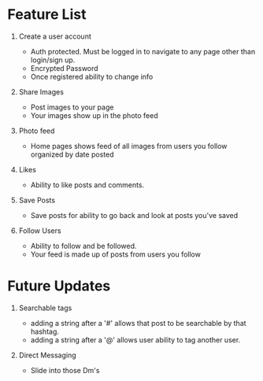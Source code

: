 # Feature List


1. Create a user account
    - Auth protected. Must be logged in to navigate to any page other than login/sign up.
    - Encrypted Password
    - Once registered ability to change info

2. Share Images
    - Post images to your page
    - Your images show up in the photo feed

3. Photo feed
    - Home pages shows feed of all images from users you follow organized by date posted

4. Likes
    - Ability to like posts and comments.

5. Save Posts
    - Save posts for ability to go back and look at posts you've saved

6. Follow Users
    - Ability to follow and be followed.
    - Your feed is made up of posts from users you follow

# Future Updates
1. Searchable tags
    - adding a string after a '#' allows that post to be searchable by that hashtag.
    - adding a string after a '@' allows user ability to tag another user.

2. Direct Messaging
    - Slide into those Dm's
